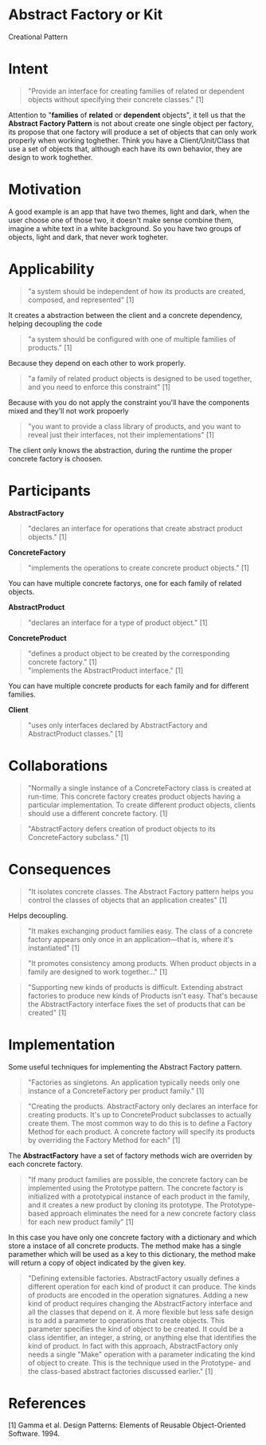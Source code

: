 # Abstract Factory or Kit
Creational Pattern

# Intent
> "Provide an interface for creating families of related or dependent objects without specifying their concrete classes." [1]  

Attention to "**families** of **related** or **dependent** objects", it tell us that the **Abstract Factory Pattern** is not about create one single object per factory, its propose that one factory will produce a set of objects that can only work properly when working toghether. Think you have a Client/Unit/Class that use a set of objects that, although each have its own behavior, they are design to work toghether. 

# Motivation
A good example is an app that have two themes, light and dark, when the user choose one of those two, it doesn't make sense combine them, imagine a white text in a white background. So you have two groups of objects, light and dark, that never work togheter.

# Applicability
> "a system should be independent of how its products are created, composed, and represented" [1]  

It creates a abstraction between the client and a concrete dependency, helping decoupling the code

> "a system should be configured with one of multiple families of products." [1]  

Because they depend on each other to work properly.

> "a family of related product objects is designed to be used together, and you need to enforce this constraint" [1]  

Because with you do not apply the constraint you'll have the components mixed and they'll not work propoerly

> "you want to provide a class library of products, and you want to reveal just their interfaces, not their implementations" [1]  

The client only knows the abstraction, during the runtime the proper concrete factory is choosen.

# Participants
**AbstractFactory**  
> "declares an interface for operations that create abstract product objects." [1]  

**ConcreteFactory**    
> "implements the operations to create concrete product objects." [1]    

You can have multiple concrete factorys, one for each family of related objects.

**AbstractProduct**    
> "declares an interface for a type of product object." [1]  

**ConcreteProduct**    
> "defines a product object to be created by the corresponding concrete factory." [1]  
> "implements the AbstractProduct interface." [1]  

You can have multiple concrete products for each family and for different families.

**Client**  
> "uses only interfaces declared by AbstractFactory and AbstractProduct classes." [1]


# Collaborations
> "Normally a single instance of a ConcreteFactory class is created at run-time. This concrete factory creates product objects having a particular implementation. To create different product objects, clients should use a different concrete factory. [1]

> "AbstractFactory defers creation of product objects to its ConcreteFactory subclass." [1]

# Consequences
> "It isolates concrete classes. The Abstract Factory pattern helps you control the classes of objects that an application creates" [1]  

Helps decoupling.

> "It makes exchanging product families easy. The class of a concrete factory appears only once in an application—that is, where it's instantiated" [1]  

> "It promotes consistency among products. When product objects in a family are designed to work together..." [1] 

> "Supporting new kinds of products is difficult. Extending abstract factories to produce new kinds of Products isn't easy. That's because the AbstractFactory interface fixes the set of products that can be created" [1]

# Implementation

Some useful techniques for implementing the Abstract Factory pattern.

> "Factories as singletons. An application typically needs only one instance of a ConcreteFactory per product family." [1]

> "Creating the products. AbstractFactory only declares an interface for creating products. It's up to ConcreteProduct subclasses to actually create them. The most common way to do this is to define a Factory Method for each product. A concrete factory will specify its products by overriding the Factory Method for each" [1]

The **AbstractFactory** have a set of factory methods wich are overriden by each concrete factory.

> "If many product families are possible, the concrete factory can be implemented using the Prototype pattern. The concrete factory is initialized with a prototypical instance of each product in the family, and it creates a new product by cloning its prototype. The Prototype-based approach eliminates the need for a new concrete factory class for each new product family" [1]

In this case you have only one concrete factory with a dictionary and which store a instace of all concrete products. The method make has a single paramether which will be used as a key to this dictionary, the method make will return a copy of object indicated by the given key.

> "Defining extensible factories. AbstractFactory usually defines a different operation for each kind of product it can produce. The kinds of products are encoded in the operation signatures. Adding a new kind of product requires changing the AbstractFactory interface and all the classes that depend on it. A more flexible but less safe design is to add a parameter to operations that create objects. This parameter specifies the kind of object to be created. It could be a class identifier, an integer, a string, or anything else that identifies the kind of product. In fact with this approach, AbstractFactory only needs a single "Make" operation with a parameter indicating the kind of object to create. This is the technique used in the Prototype- and the class-based abstract factories discussed earlier." [1]

# References
[1] Gamma et al. Design Patterns: Elements of Reusable Object-Oriented Software. 1994.